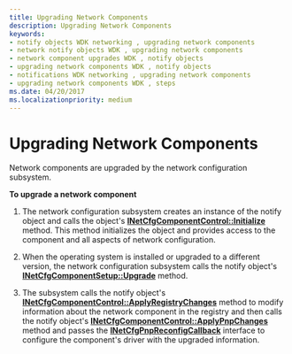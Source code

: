```yaml
---
title: Upgrading Network Components
description: Upgrading Network Components
keywords:
- notify objects WDK networking , upgrading network components
- network notify objects WDK , upgrading network components
- network component upgrades WDK , notify objects
- upgrading network components WDK , notify objects
- notifications WDK networking , upgrading network components
- upgrading network components WDK , steps
ms.date: 04/20/2017
ms.localizationpriority: medium
---
```


# Upgrading Network Components





Network components are upgraded by the network configuration subsystem.

**To upgrade a network component**

1.  The network configuration subsystem creates an instance of the notify object and calls the object's [**INetCfgComponentControl::Initialize**](/previous-versions/windows/hardware/network/ff547729(v=vs.85)) method. This method initializes the object and provides access to the component and all aspects of network configuration.

2.  When the operating system is installed or upgraded to a different version, the network configuration subsystem calls the notify object's [**INetCfgComponentSetup::Upgrade**](/previous-versions/windows/hardware/network/ff547783(v=vs.85)) method.

3.  The subsystem calls the notify object's [**INetCfgComponentControl::ApplyRegistryChanges**](/previous-versions/windows/hardware/network/ff547727(v=vs.85)) method to modify information about the network component in the registry and then calls the notify object's [**INetCfgComponentControl::ApplyPnpChanges**](/previous-versions/windows/hardware/network/ff547726(v=vs.85)) method and passes the [**INetCfgPnpReconfigCallback**](/previous-versions/windows/hardware/network/ff547935(v=vs.85)) interface to configure the component's driver with the upgraded information.

 

